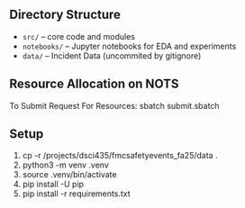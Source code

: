 
## Directory Structure
- `src/` – core code and modules
- `notebooks/` – Jupyter notebooks for EDA and experiments
- `data/` – Incident Data (uncommited by gitignore)

## Resource Allocation on NOTS
To Submit Request For Resources: 
    sbatch submit.sbatch


## Setup
1. cp -r /projects/dsci435/fmcsafetyevents_fa25/data . 
2. python3 -m venv .venv 
3. source .venv/bin/activate
4. pip install -U pip
4. pip install -r requirements.txt